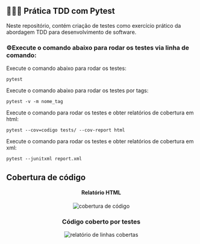 ## 👨🏻‍💻 Prática TDD com Pytest

Neste repositório, contém  criação de testes como exercício prático da abordagem TDD para desenvolvimento de software.


### ⚙️Execute o comando abaixo para rodar os testes via linha de comando:
 

Execute o comando abaixo para rodar os testes:

```
pytest
```

Execute o comando abaixo para rodar os testes por tags:

```
pytest -v -m nome_tag
```

Execute o comando para rodar os testes e obter relatórios de cobertura em html:

```
pytest --cov=codigo tests/ --cov-report html
```

Execute o comando para rodar os testes e obter relatórios de cobertura em xml:

```
pytest --junitxml report.xml

```
## Cobertura de código

<div align="center">

####  Relatório HTML
![cobertura de código](https://github.com/AlineAreda/tdd-pytest/assets/77371831/2c176348-7bbf-4478-90cd-9db72f3b40a9)


###  Código coberto por testes
![relatório de linhas cobertas](https://github.com/AlineAreda/tdd-pytest/assets/77371831/2d2f3440-9c77-4d0e-92bc-c55acfcc73c7)

</div>
